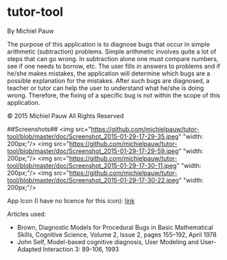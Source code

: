 # tutor-tool

By Michiel Pauw

The purpose of this application is to diagnose bugs that occur in simple arithmetic (subtraction) problems. Simple arithmetic involves quite a lot of steps that can go wrong. In subtraction alone one must compare numbers, see if one needs to borrow, etc. The user fills in answers to problems and if he/she makes mistakes, the application will determine which bugs are a possible explanation for the mistakes. After such bugs are diagnosed, a teacher or tutor can help the user to understand what he/she is doing wrong. Therefore, the fixing of a specific bug is not within the scope of this application. 

© 2015 Michiel Pauw All Rights Reserved

##Screenshots##
<img src="https://github.com/michielpauw/tutor-tool/blob/master/doc/Screenshot_2015-01-29-17-29-35.jpeg" "width: 200px;"/>
<img src="https://github.com/michielpauw/tutor-tool/blob/master/doc/Screenshot_2015-01-29-17-29-59.jpeg" "width: 200px;"/>
<img src="https://github.com/michielpauw/tutor-tool/blob/master/doc/Screenshot_2015-01-29-17-30-11.jpeg" "width: 200px;"/>
<img src="https://github.com/michielpauw/tutor-tool/blob/master/doc/Screenshot_2015-01-29-17-30-22.jpeg" "width: 200px;"/>

App Icon (I have no licence for this icon): [link](https://www.iconfinder.com/icons/360887/addition_business_buy_calculation_cash_chart_currency_diagram_division_dollar_ecommerce_finance_financial_internet_marketing_maths_money_mulplying_office_online_payment_price_sale_seo_shop_shopping_statistics_subtraction_web_icon)

Articles used:
- Brown, Diagnostic Models for Procedural Bugs in Basic Mathematical Skills, Cognitive Science, Volume 2, Issue 2, pages 155–192, April 1978
- John Self, Model-based cognitive diagnosis, User Modeling and User-Adapted Interaction 3: 89-106, 1993
